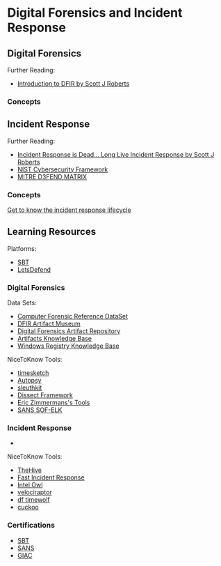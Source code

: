 # Digital Forensics and Incident Response

## Digital Forensics

Further Reading:  
- [Introduction to DFIR by Scott J Roberts](https://sroberts.medium.com/introduction-to-dfir-d35d5de4c180)

### Concepts

## Incident Response

Further Reading:  
- [Incident Response is Dead… Long Live Incident Response by Scott J Roberts](https://sroberts.medium.com/incident-response-is-dead-long-live-incident-response-5ba1de664b95)
- [NIST Cybersecurity Framework](https://www.nist.gov/cyberframework)
- [MITRE D3FEND MATRIX](https://d3fend.mitre.org/)


### Concepts

[Get to know the incident response lifecycle ](https://www.atlassian.com/incident-management/incident-response/lifecycle)

## Learning Resources

Platforms:  
- [SBT](https://blueteamlabs.online/)
- [LetsDefend](https://letsdefend.io/)

### Digital Forensics

Data Sets:  
- [Computer Forensic Reference DataSet](https://cfreds.nist.gov/)
- [DFIR Artifact Museum](https://github.com/AndrewRathbun/DFIRArtifactMuseum)
- [Digital Forensics Artifact Repository ](https://github.com/ForensicArtifacts/artifacts)
- [Artifacts Knowledge Base](https://artifacts-kb.readthedocs.io/en/latest/index.html)
- [Windows Registry Knowledge Base](https://github.com/libyal/winreg-kb)

NiceToKnow Tools:  
- [timesketch](https://timesketch.org/)
- [Autopsy](https://www.autopsy.com/)
- [sleuthkit](https://github.com/sleuthkit/sleuthkit)
- [Dissect Framework](https://github.com/fox-it/dissect)
- [Eric Zimmermans's Tools](https://ericzimmerman.github.io/#!index.md)
- [SANS SOF-ELK](https://www.sans.org/tools/sof-elk/)

### Incident Response
-

NiceToKnow Tools:
- [TheHive](https://github.com/TheHive-Project/TheHive)
- [Fast Incident Response](https://github.com/certsocietegenerale/FIR/)
- [Intel Owl](https://github.com/intelowlproject/IntelOwl)
- [velociraptor](https://github.com/Velocidex/velociraptor)
- [df timewolf](https://github.com/log2timeline/dftimewolf)
- [cuckoo](https://github.com/cuckoosandbox/cuckoo)

### Certifications

- [SBT](https://securityblue.team/)
- [SANS](https://www.sans.org/cyber-security-courses/?focus-area=digital-forensics)
- [GIAC](https://www.giac.org/focus-areas/digital-forensics-incident-response/)